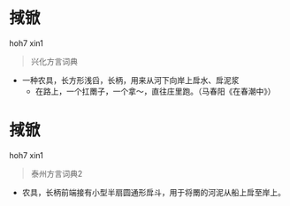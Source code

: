 # 掝锨
hoh7 xin1
> 兴化方言词典
- 一种农具，长方形浅舀，长柄，用来从河下向岸上戽水、戽泥浆
  - 在路上，一个扛罱子，一个拿～，直往庄里跑。（马春阳《在春潮中》）


# 掝锨
hoh7 xin1
> 泰州方言词典2
- 农具，长柄前端接有小型半扇圆通形戽斗，用于将罱的河泥从船上戽至岸上。